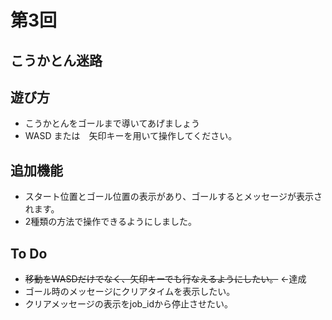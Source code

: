 # 第3回
## こうかとん迷路

## 遊び方
- こうかとんをゴールまで導いてあげましょう
- WASD または　矢印キーを用いて操作してください。

## 追加機能
- スタート位置とゴール位置の表示があり、ゴールするとメッセージが表示されます。
- 2種類の方法で操作できるようにしました。

## To Do
- ~~移動をWASDだけでなく、矢印キーでも行なえるようにしたい。~~ ←達成
- ゴール時のメッセージにクリアタイムを表示したい。
- クリアメッセージの表示をjob_idから停止させたい。
